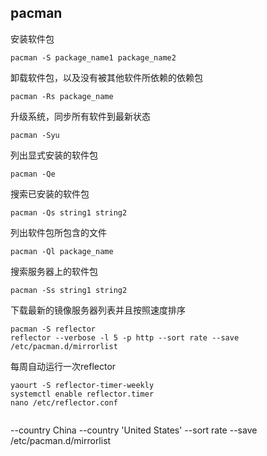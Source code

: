 ## pacman

安装软件包
```
pacman -S package_name1 package_name2
```

卸载软件包，以及没有被其他软件所依赖的依赖包
```
pacman -Rs package_name
```

升级系统，同步所有软件到最新状态
```
pacman -Syu
```

列出显式安装的软件包
```
pacman -Qe
```

搜索已安装的软件包
```
pacman -Qs string1 string2
```

列出软件包所包含的文件
```
pacman -Ql package_name
```

搜索服务器上的软件包
```
pacman -Ss string1 string2
```

下载最新的镜像服务器列表并且按照速度排序
```
pacman -S reflector
reflector --verbose -l 5 -p http --sort rate --save /etc/pacman.d/mirrorlist
```

每周自动运行一次reflector
```
yaourt -S reflector-timer-weekly
systemctl enable reflector.timer
nano /etc/reflector.conf
```
> ```
  --country China
  --country 'United States'
  --sort rate
  --save /etc/pacman.d/mirrorlist
  ```
